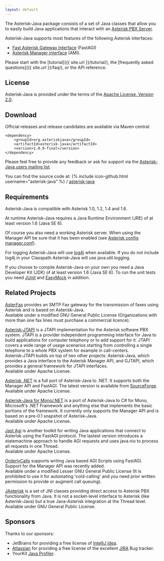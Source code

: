 ```yaml
---
layout: default
---
```


The Asterisk-Java package consists of a set of Java classes that allow
you to easily build Java applications that interact with an [Asterisk
PBX Server](http://www.asterisk.org/).

Asterisk-Java supports most features of the following Asterisk
interfaces:

-   [Fast Asterisk Gateway
    Interface](http://www.voip-info.org/wiki-Asterisk+AGI) (FastAGI)
-   [Asterisk Manager
    interface](http://www.voip-info.org/wiki-Asterisk+manager+API) (AMI).

Please start with the [tutorial]({{ site.url }}/tutorial/), the [frequently
asked questions]({{ site.url }}/faq/), or the API
reference.

## License

Asterisk-Java is provided under the terms of the [Apache License,
Version 2.0](http://www.apache.org/licenses/LICENSE-2.0).

## Download

Official releases and release candidates are available via Maven central:

    <dependency>
        <groupId>org.asteriskjava</groupId>
        <artifactId>asterisk-java</artifactId>
        <version>1.0.0-final</version>
    </dependency>

Please feel free to provide any feedback or ask for support via the
[Asterisk-Java users mailing list](https://lists.sourceforge.net/lists/listinfo/asterisk-java-users).

You can find the source code at:
{% include icon-github.html username="asterisk-java" %} /
[asterisk-java](https://github.com/asterisk-java/asterisk-java)

## Requirements

Asterisk-Java is compatible with Asterisk 1.0, 1.2, 1.4 and 1.6.

At runtime Asterisk-Java requires a Java Runtime Environment (JRE) of at
least version 1.6 (Java SE 6).

Of course you also need a working Asterisk server. When using the
Manager API be sure that it has been enabled (see [Asterisk config
manager.conf](http://www.voip-info.org/tiki-index.php?page=Asterisk%20config%20manager.conf)).

For logging Asterisk-Java will use
[log4j](http://logging.apache.org/log4j/) when available.
If you do not include log4j in your Classpath Asterisk-Java will use
java.util.logging.

If you choose to compile Asterisk-Java on your own you need a Java
Developer Kit (JDK) of at least version 1.6 (Java SE 6). To run the unit
tests you need [JUnit](http://www.junit.org/) and
[EasyMock](http://www.easymock.org/) in addition.

## Related Projects

[AsterFax](http://asterfax.sourceforge.net/) provides an
SMTP Fax gateway for the transmission of faxes using Asterisk and is
based on Asterisk-Java.\
Available under a modified GNU General Public License (Organizations
with more than one fax lines must purchase a commercial licence).

[Asterisk-JTAPI](http://asterisk-jtapi.sourceforge.net/)
is a JTAPI implementation for the Asterisk software PBX system. JTAPI is
a provider independent programming interface for Java to build
applications for computer telephony or to add support for it. JTAPI
covers a wide range of usage scenarios starting from controlling a
single telephone to a whole PBX system for example in call-centers.\
Asterisk-JTAPI builds on top of two other projects: Asterisk-Java, which
provides a Java interface to the Asterisk Manager API, and GJTAPI, which
provides a general framework for JTAPI interfaces.\
Available under Apache License.

[Asterisk
.NET](http://www.voip-info.org/wiki/view/Asterisk+.NET)
is a full port of Asterisk-Java to .NET. It supports both the Manager
API and FastAGI. The latest version is available from
[SourceForge](http://asterisk-dotnet.sourceforge.net).\
Available under Apache License.

[Asterisk-Java for
Mono/.NET](http://www3.mb.sympatico.ca/~chadk/) is a port
of Asterisk-Java to C\# for Mono, Microsoft's .NET Framework and
anything else that implements the basic portions of the framework. It
currently only supports the Manager API and is based on a pre-0.1
snapshot of Asterisk-Java.\
Available under Apache License.

[Jast Agi](http://tanesha.net/Wiki/JastAgi.html) is
another toolkit for writing Java applications that connect to Asterisk
using the FastAGI protocol. The lastest version introduces a
statemachine approach to handle AGI requests and uses java.nio to
process all requests in one Thread.\
Available under Apache License.

[OrderlyCalls](http://orderlycalls.sourceforge.net/)
supports writing Java based AGI Scripts using FastAGI. Support for the
Manager API was recently added.\
Available under a modified Lesser GNU General Public License (It is
prohibited to use it for automating 'cold-calling' and you need prior
written permission to provide or augment call queuing).

[JAsterisk](http://sourceforge.net/projects/jasterisk/)
is a set of JNI classes providing direct access to Asterisk PBX
functionality from Java. It is not a socket-level interface to Asterisk
(like Asterisk-Java) but a true Java-Asterisk integration at the Thread
level.
Available under GNU General Public License.

## Sponsors

Thanks to our sponsors:

-   JetBrains for providing a free license of [IntelliJ
    Idea](http://www.jetbrains.com/idea/).
-   [Atlassian](http://www.atlassian.com/) for providing
    a free license of the excellent
    [JIRA](http://www.atlassian.com/software/jira/) Bug
    tracker.
-   YourKit [Java Profiler](http://www.yourkit.com/).
